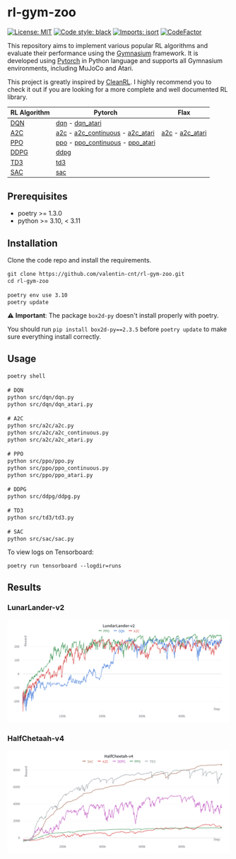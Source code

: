 # rl-gym-zoo

[![License: MIT](https://img.shields.io/badge/License-MIT-yellow.svg)](https://opensource.org/licenses/MIT)
[![Code style: black](https://img.shields.io/badge/code%20style-black-000000.svg)](https://github.com/psf/black)
[![Imports: isort](https://img.shields.io/badge/%20imports-isort-%231674b1?style=flat&labelColor=ef8336)](https://pycqa.github.io/isort/)
[![CodeFactor](https://www.codefactor.io/repository/github/valentin-cnt/rl-gym-zoo/badge)](https://www.codefactor.io/repository/github/valentin-cnt/rl-gym-zoo)

This repository aims to implement various popular RL algorithms and evaluate their performance using the [Gymnasium](https://github.com/Farama-Foundation/Gymnasium) framework.
It is developed using [Pytorch](https://github.com/pytorch/pytorch) in Python language and supports all Gymnasium environments, including MuJoCo and Atari.

This project is greatly inspired by [CleanRL](https://github.com/vwxyzjn/cleanrl). I highly recommend you to check it out if you are looking for a more complete and well documented RL library.

| RL Algorithm                                           | Pytorch                                                                                                                                                                                                                                                                               | Flax |
|--------------------------------------------------------|---------------------------------------------------------------------------------------------------------------------------------------------------------------------------------------------------------------------------------------------------------------------------------------|------|
| [DQN](https://arxiv.org/abs/1312.5602)                 | [dqn](https://github.com/valentin-cnt/rl-gym-zoo/blob/master/src/dqn/dqn.py) - [dqn_atari](https://github.com/valentin-cnt/rl-gym-zoo/blob/master/src/dqn/dqn_atari.py)                                                                                                         |      |
| [A2C](https://arxiv.org/abs/1602.01783)                | [a2c](https://github.com/valentin-cnt/rl-gym-zoo/blob/master/src/a2c/a2c.py) - [a2c_continuous](https://github.com/valentin-cnt/rl-gym-zoo/blob/master/src/a2c/a2c_continuous.py) - [a2c_atari](https://github.com/valentin-cnt/rl-gym-zoo/blob/master/src/a2c/a2c_atari.py) |  [a2c](https://github.com/valentin-cnt/rl-gym-zoo/blob/master/src/a2c/a2c_flax.py) - [a2c_atari](https://github.com/valentin-cnt/rl-gym-zoo/blob/master/src/a2c/a2c_atari_flax.py)    |
| [PPO](https://arxiv.org/abs/1707.06347)                | [ppo](https://github.com/valentin-cnt/rl-gym-zoo/blob/master/src/ppo/ppo.py) - [ppo_continuous](https://github.com/valentin-cnt/rl-gym-zoo/blob/master/src/ppo/ppo_continuous.py) - [ppo_atari](https://github.com/valentin-cnt/rl-gym-zoo/blob/master/src/ppo/ppo_atari.py) |      |
| [DDPG](https://proceedings.mlr.press/v32/silver14.pdf) | [ddpg](https://github.com/valentin-cnt/rl-gym-zoo/blob/master/src/ddpg/ddpg.py)                                                                                                                                                                                                    |      |
| [TD3](https://arxiv.org/abs/1802.09477)                | [td3](https://github.com/valentin-cnt/rl-gym-zoo/blob/master/src/td3/td3.py)                                                                                                                                                                                                       |      |
| [SAC](https://arxiv.org/abs/1801.01290)                | [sac](https://github.com/valentin-cnt/rl-gym-zoo/blob/master/src/sac/sac.py)                                                                                                                                                                                                       |      |

## Prerequisites

- poetry >= 1.3.0
- python >= 3.10, < 3.11

## Installation

Clone the code repo and install the requirements.

```shell
git clone https://github.com/valentin-cnt/rl-gym-zoo.git
cd rl-gym-zoo

poetry env use 3.10
poetry update
```

⚠️ **Important**: The package `box2d-py` doesn't install properly with poetry.

You should run `pip install box2d-py==2.3.5` before `poetry update` to make sure everything install correctly.

## Usage

```shell
poetry shell

# DQN
python src/dqn/dqn.py
python src/dqn/dqn_atari.py

# A2C
python src/a2c/a2c.py
python src/a2c/a2c_continuous.py
python src/a2c/a2c_atari.py

# PPO
python src/ppo/ppo.py
python src/ppo/ppo_continuous.py
python src/ppo/ppo_atari.py

# DDPG
python src/ddpg/ddpg.py

# TD3
python src/td3/td3.py

# SAC
python src/sac/sac.py
```

To view logs on Tensorboard:

```shell
poetry run tensorboard --logdir=runs
```

## Results

### LunarLander-v2

![lunar-lander](media/png/LunarLander-v2.png)

### HalfChetaah-v4

![half-cheetah](media/png/HalfCheetah-v4.png)
